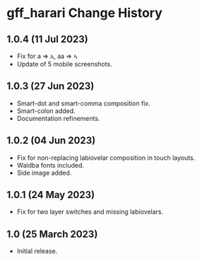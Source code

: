 gff_harari Change History
==========================

1.0.4 (11 Jul 2023)
-------------------
* Fix for a => አ, aa => ኣ
* Update of 5 mobile screenshots.

1.0.3 (27 Jun 2023)
-------------------
* Smart-dot and smart-comma composition fix.
* Smart-colon added.
* Documentation refinements.

1.0.2 (04 Jun 2023)
-------------------
* Fix for non-replacing labiovelar composition in touch layouts.
* Waldba fonts included.
* Side image added.

1.0.1 (24 May 2023)
-------------------
* Fix for two layer switches and missing labiovelars.

1.0 (25 March 2023)
-------------------
* Initial release.

